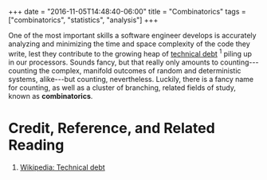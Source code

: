 +++
date = "2016-11-05T14:48:40-06:00"
title = "Combinatorics"
tags = ["combinatorics", "statistics", "analysis"]
+++

One of the most important skills a software engineer develops is accurately analyzing and minimizing the time and space complexity of the code they write, lest they contribute to the growing heap of [technical debt](https://en.wikipedia.org/wiki/Technical_debt) <sup>1</sup> piling up in our processors.  Sounds fancy, but that really only amounts to counting---counting the complex, manifold outcomes of random and deterministic systems, alike---but counting, nevertheless.  Luckily, there is a fancy name for counting, as well as a cluster of branching, related fields of study, known as **combinatorics**.

# Credit, Reference, and Related Reading

1. [Wikipedia: Technical debt](https://en.wikipedia.org/wiki/Technical_debt)

